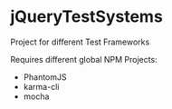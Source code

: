 # jQueryTestSystems
Project for different Test Frameworks

Requires different global NPM Projects:
- PhantomJS
- karma-cli
- mocha
